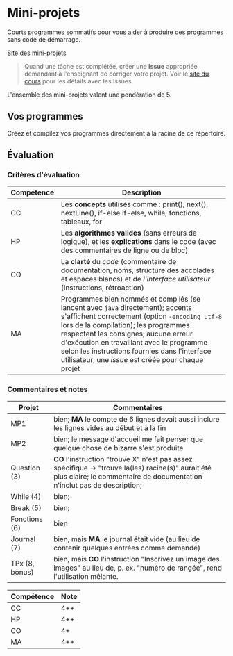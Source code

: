 # Mini-projets

Courts programmes sommatifs pour vous aider à produire des programmes sans code de démarrage.

[Site des mini-projets](https://physcrowley.github.io/Mini-Projets-Java/)

>Quand une tâche est complétée, créer une **Issue** appropriée demandant à l'enseignant de corriger votre projet. Voir le [site du cours](https://physcrowley.github.io/ICS3U/2-4-code-issues) pour les détails avec les Issues.

L'ensemble des mini-projets valent une pondération de 5.

## Vos programmes

Créez et compilez vos programmes directement à la racine de ce répertoire.

## Évaluation

### Critères d'évaluation

Compétence | Description
--- | ---
CC | Les **concepts** utilisés comme : print(), next(), nextLine(), if-else if-else, while, fonctions, tableaux, for
HP | Les **algorithmes valides** (sans erreurs de logique), et les **explications** dans le code (avec des commentaires de ligne ou de bloc)
CO | La **clarté** du *code* (commentaire de documentation, noms, structure des accolades et espaces blancs) et de *l'interface utilisateur* (instructions, rétroaction)
MA | Programmes bien nommés et compilés (se lancent avec `java` directement); accents s'affichent correctement (option `-encoding utf-8` lors de la compilation); les programmes respectent les consignes; aucune erreur d'exécution en travaillant avec le programme selon les instructions fournies dans l'interface utilisateur; une *issue* est créée pour chaque projet

### Commentaires et notes

Projet | Commentaires
--- | ---
MP1 | bien; **MA** le compte de 6 lignes devait aussi inclure les lignes vides au début et à la fin
MP2 | bien; le message d'accueil me fait penser que quelque chose de bizarre s'est produite
Question (3) | **CO** l'instruction "trouve X" n'est pas assez spécifique -> "trouve la(les) racine(s)" aurait été plus claire; le commentaire de documentation n'inclut pas de description;
While (4) | bien;
Break (5) | bien;
Fonctions (6) | bien
Journal (7) | bien, mais **MA** le journal était vide (au lieu de contenir quelques entrées comme demandé)
TPx (8, bonus) | bien, mais **CO** l'instruction "Inscrivez un image des images" au lieu de, p. ex. "numéro de rangée", rend l'utilisation mêlante.

Compétence | Note
--- | ---
CC | 4++
HP | 4++
CO | 4+
MA | 4++

